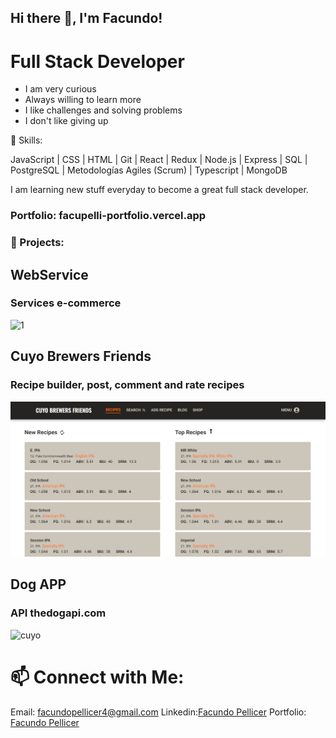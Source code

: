 ## Hi there 👋, I'm Facundo!

# Full Stack Developer

- I am very curious
- Always willing to learn more
- I like challenges and solving problems
- I don't like giving up

🌱 Skills:

JavaScript | CSS | HTML | Git | React | Redux | Node.js | Express | SQL | PostgreSQL
| Metodologías Agiles (Scrum) | Typescript | MongoDB

I am learning new stuff everyday to become a great full stack developer.

### Portfolio: facupelli-portfolio.vercel.app

### 💼 Projects:

## WebService

### Services e-commerce

<img src="https://res.cloudinary.com/dzjz8pe0y/image/upload/v1637785254/webservice_1_hs8uig.png" alt="1">

## Cuyo Brewers Friends

### Recipe builder, post, comment and rate recipes

<img src='./Media/cuyo2022.png' alt='cuyo'>

## Dog APP

### API thedogapi.com

<img src='https://res.cloudinary.com/dzjz8pe0y/image/upload/v1637709264/landing_pidogs_vqevm5.png' alt='cuyo'>

<br/>

# 📫 Connect with Me:

Email: facundopellicer4@gmail.com
Linkedin:<a href="https://www.linkedin.com/in/facundo-pellicer-full-stack-developer/">Facundo Pellicer</a>
Portfolio: <a href="https://facupelli-portfolio.vercel.app/">Facundo Pellicer</a>
